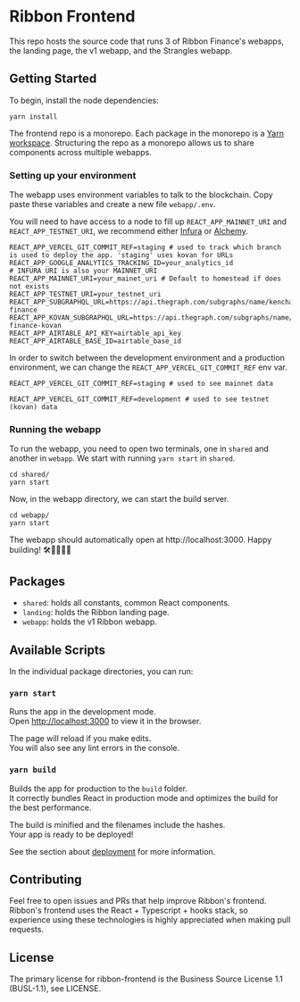 # Ribbon Frontend

This repo hosts the source code that runs 3 of Ribbon Finance's webapps, the landing page, the v1 webapp, and the Strangles webapp.

## Getting Started

To begin, install the node dependencies:

```
yarn install
```

The frontend repo is a monorepo. Each package in the monorepo is a [Yarn workspace](https://classic.yarnpkg.com/en/docs/workspaces/). Structuring the repo as a monorepo allows us to share components across multiple webapps.

### Setting up your environment

The webapp uses environment variables to talk to the blockchain. Copy paste these variables and create a new file `webapp/.env`.

You will need to have access to a node to fill up `REACT_APP_MAINNET_URI` and `REACT_APP_TESTNET_URI`, we recommend either [Infura](https://infura.io/) or [Alchemy](https://www.alchemyapi.io/).

```
REACT_APP_VERCEL_GIT_COMMIT_REF=staging # used to track which branch is used to deploy the app. 'staging' uses kovan for URLs
REACT_APP_GOOGLE_ANALYTICS_TRACKING_ID=your_analytics_id
# INFURA URI is also your MAINNET_URI
REACT_APP_MAINNET_URI=your_mainet_uri # Default to homestead if does not exists
REACT_APP_TESTNET_URI=your_testnet_uri
REACT_APP_SUBGRAPHQL_URL=https://api.thegraph.com/subgraphs/name/kenchangh/ribbon-finance
REACT_APP_KOVAN_SUBGRAPHQL_URL=https://api.thegraph.com/subgraphs/name/kenchangh/ribbon-finance-kovan
REACT_APP_AIRTABLE_API_KEY=airtable_api_key
REACT_APP_AIRTABLE_BASE_ID=airtable_base_id
```

In order to switch between the development environment and a production environment, we can change the `REACT_APP_VERCEL_GIT_COMMIT_REF` env var.

```
REACT_APP_VERCEL_GIT_COMMIT_REF=staging # used to see mainnet data

REACT_APP_VERCEL_GIT_COMMIT_REF=development # used to see testnet (kovan) data
```

### Running the webapp

To run the webapp, you need to open two terminals, one in `shared` and another in `webapp`. We
start with running `yarn start` in `shared`.

```
cd shared/
yarn start
```

Now, in the webapp directory, we can start the build server.

```
cd webapp/
yarn start
```

The webapp should automatically open at http://localhost:3000. Happy building! 🛠👷‍♀️👷‍♂️

## Packages

- `shared`: holds all constants, common React components.
- `landing`: holds the Ribbon landing page.
- `webapp`: holds the v1 Ribbon webapp.

## Available Scripts

In the individual package directories, you can run:

### `yarn start`

Runs the app in the development mode.\
Open [http://localhost:3000](http://localhost:3000) to view it in the browser.

The page will reload if you make edits.\
You will also see any lint errors in the console.

### `yarn build`

Builds the app for production to the `build` folder.\
It correctly bundles React in production mode and optimizes the build for the best performance.

The build is minified and the filenames include the hashes.\
Your app is ready to be deployed!

See the section about [deployment](https://facebook.github.io/create-react-app/docs/deployment) for more information.

## Contributing

Feel free to open issues and PRs that help improve Ribbon's frontend. Ribbon's frontend uses the React + Typescript + hooks stack, so experience using these technologies is highly appreciated when making pull requests.

## License

The primary license for ribbon-frontend is the Business Source License 1.1 (BUSL-1.1), see LICENSE.
